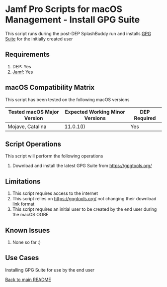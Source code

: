 Jamf Pro Scripts for macOS Management - Install GPG Suite
==============
This script runs during the post-DEP SplashBuddy run and installs [GPG Suite](https://gpgtools.org/) for the initially created user

Requirements
------------
1. DEP: Yes 
2. [Jamf](https://www.jamf.com/products/jamf-pro/): Yes

macOS Compatibility Matrix
------------
This script has been tested on the following macOS versions

| Tested macOS Major Version               | Expected Working Minor Versions     | DEP Required |
|------------------------------------------|-------------------------------------|--------------|
| Mojave, Catalina                         | 11.0.1(I)                           | Yes          |

Script Operations
------------
This script will perform the following operations

1. Download and install the latest GPG Suite from https://gpgtools.org/

Limitations
------------

1. This script requires access to the internet
2. This script relies on https://gpgtools.org/ not changing their download link format
3. This script requires an initial user to be created by the end user during the macOS OOBE 

Known Issues
------------
1. None so far :)

Use Cases
------------
Installing GPG Suite for use by the end user

[Back to main README](../README.md)
